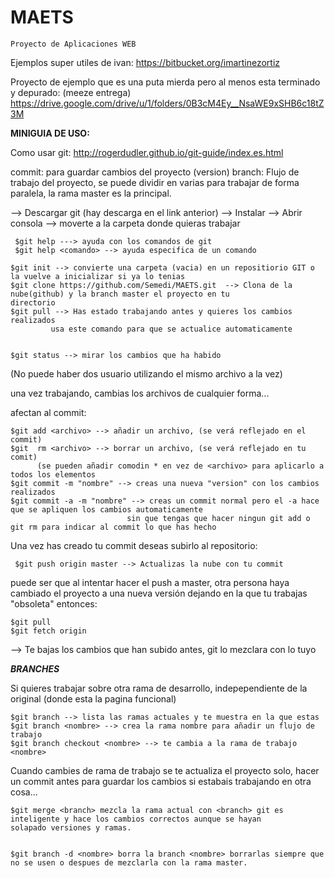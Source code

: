 
# MAETS



    Proyecto de Aplicaciones WEB
    
    
Ejemplos super utiles de ivan:
https://bitbucket.org/imartinezortiz

Proyecto de ejemplo que es una puta mierda pero al menos esta terminado y depurado: (meeze entrega)
https://drive.google.com/drive/u/1/folders/0B3cM4Ey__NsaWE9xSHB6c18tZ3M

**MINIGUIA DE USO:**

Como usar git:  http://rogerdudler.github.io/git-guide/index.es.html

commit: para  guardar cambios del proyecto (version)
branch: Flujo de trabajo del proyecto, se puede dividir en varias para trabajar de forma paralela, la rama master es la                 principal.


--> Descargar git (hay descarga en el link anterior)
--> Instalar
--> Abrir consola
--> moverte a la carpeta donde quieras trabajar

     $git help ---> ayuda con los comandos de git
     $git help <comando> --> ayuda especifica de un comando
     
    $git init --> convierte una carpeta (vacia) en un repositiorio GIT o la vuelve a inicializar si ya lo tenias
    $git clone https://github.com/Semedi/MAETS.git  --> Clona de la nube(github) y la branch master el proyecto en tu                 directorio
    $git pull --> Has estado trabajando antes y quieres los cambios realizados
             usa este comando para que se actualice automaticamente


    $git status --> mirar los cambios que ha habido

(No puede haber dos usuario utilizando el mismo archivo a la vez)

una vez trabajando, cambias los archivos de cualquier forma...

afectan al commit:

    $git add <archivo> --> añadir un archivo, (se verá reflejado en el commit)
    $git  rm <archivo> --> borrar un archivo, (se verá reflejado en tu comit)
          (se pueden añadir comodin * en vez de <archivo> para aplicarlo a todos los elementos
    $git commit -m "nombre" --> creas una nueva "version" con los cambios realizados
    $git commit -a -m "nombre" --> creas un commit normal pero el -a hace que se apliquen los cambios automaticamente
                              sin que tengas que hacer ningun git add o git rm para indicar al commit lo que has hecho

Una vez has creado tu commit deseas subirlo al repositorio:

     $git push origin master --> Actualizas la nube con tu commit
     

puede ser que al intentar hacer el push a master, otra persona haya cambiado el proyecto a una nueva versión dejando en la que tu trabajas "obsoleta" entonces:

    $git pull
    $git fetch origin  
    
  --> Te bajas los cambios que han subido antes, git lo mezclara con lo tuyo
  
  
  

   
*****BRANCHES*****

Si quieres trabajar sobre otra rama de desarrollo, indepependiente de la original (donde esta la pagina funcional)

    $git branch --> lista las ramas actuales y te muestra en la que estas
    $git branch <nombre> --> crea la rama nombre para añadir un flujo de trabajo
    $git branch checkout <nombre> --> te cambia a la rama de trabajo <nombre>

Cuando cambies de rama de trabajo se te actualiza el proyecto solo, hacer un commit antes para guardar los cambios si estabais trabajando en otra cosa...
 
 
    $git merge <branch> mezcla la rama actual con <branch> git es inteligente y hace los cambios correctos aunque se hayan         solapado versiones y ramas.
    
    
    $git branch -d <nombre> borra la branch <nombre> borrarlas siempre que no se usen o despues de mezclarla con la rama master.





